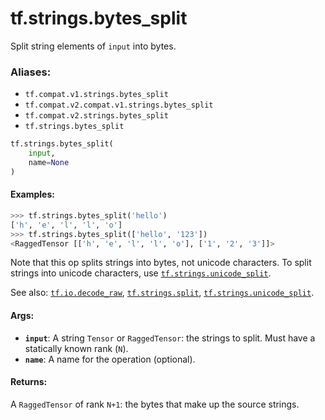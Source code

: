 <div itemscope itemtype="http://developers.google.com/ReferenceObject">
<meta itemprop="name" content="tf.strings.bytes_split" />
<meta itemprop="path" content="Stable" />
</div>

# tf.strings.bytes_split

Split string elements of `input` into bytes.

### Aliases:

* `tf.compat.v1.strings.bytes_split`
* `tf.compat.v2.compat.v1.strings.bytes_split`
* `tf.compat.v2.strings.bytes_split`
* `tf.strings.bytes_split`

``` python
tf.strings.bytes_split(
    input,
    name=None
)
```

<!-- Placeholder for "Used in" -->


#### Examples:



```python
>>> tf.strings.bytes_split('hello')
['h', 'e', 'l', 'l', 'o']
>>> tf.strings.bytes_split(['hello', '123'])
<RaggedTensor [['h', 'e', 'l', 'l', 'o'], ['1', '2', '3']]>
```

Note that this op splits strings into bytes, not unicode characters.  To
split strings into unicode characters, use <a href="../../tf/strings/unicode_split.md"><code>tf.strings.unicode_split</code></a>.

See also: <a href="../../tf/decode_raw.md"><code>tf.io.decode_raw</code></a>, <a href="../../tf/strings/split.md"><code>tf.strings.split</code></a>, <a href="../../tf/strings/unicode_split.md"><code>tf.strings.unicode_split</code></a>.

#### Args:


* <b>`input`</b>: A string `Tensor` or `RaggedTensor`: the strings to split.  Must
  have a statically known rank (`N`).
* <b>`name`</b>: A name for the operation (optional).


#### Returns:

A `RaggedTensor` of rank `N+1`: the bytes that make up the source strings.
